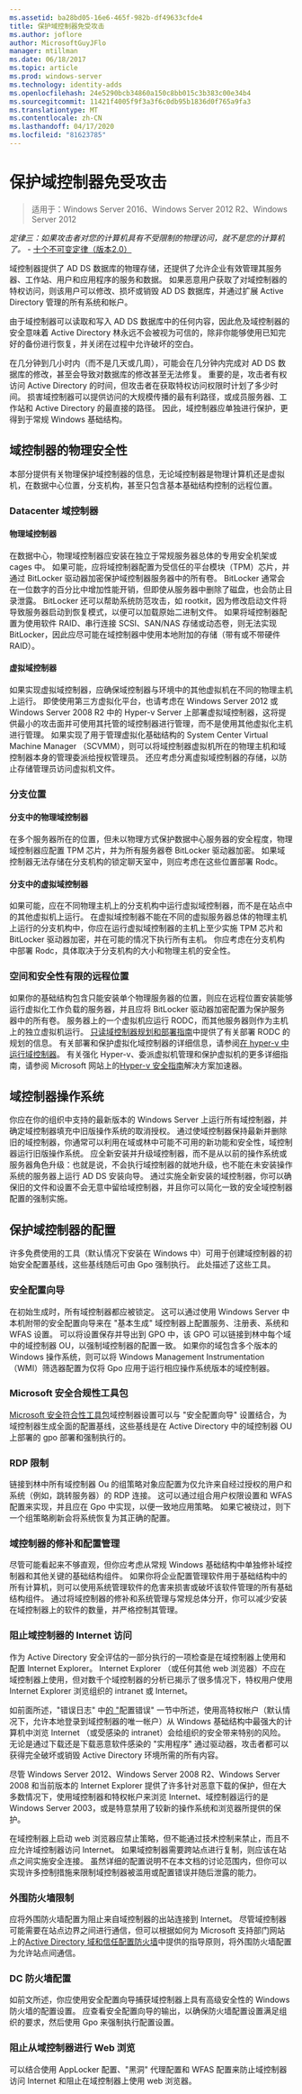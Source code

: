```yaml
---
ms.assetid: ba28bd05-16e6-465f-982b-df49633cfde4
title: 保护域控制器免受攻击
ms.author: joflore
author: MicrosoftGuyJFlo
manager: mtillman
ms.date: 06/18/2017
ms.topic: article
ms.prod: windows-server
ms.technology: identity-adds
ms.openlocfilehash: 24e5290bcb34860a150c8bb015c3b383c00e34b4
ms.sourcegitcommit: 11421f4005f9f3a3f6c0db95b1836d0f765a9fa3
ms.translationtype: MT
ms.contentlocale: zh-CN
ms.lasthandoff: 04/17/2020
ms.locfileid: "81623785"
---
```

# <a name="securing-domain-controllers-against-attack"></a>保护域控制器免受攻击

> 适用于：Windows Server 2016、Windows Server 2012 R2、Windows Server 2012

*定律三：如果攻击者对您的计算机具有不受限制的物理访问，就不是您的计算机了。* - [十个不可变定律（版本2.0）](https://technet.microsoft.com/security/hh278941.aspx)

域控制器提供了 AD DS 数据库的物理存储，还提供了允许企业有效管理其服务器、工作站、用户和应用程序的服务和数据。 如果恶意用户获取了对域控制器的特权访问，则该用户可以修改、损坏或销毁 AD DS 数据库，并通过扩展 Active Directory 管理的所有系统和帐户。

由于域控制器可以读取和写入 AD DS 数据库中的任何内容，因此危及域控制器的安全意味着 Active Directory 林永远不会被视为可信的，除非你能够使用已知完好的备份进行恢复，并关闭在过程中允许破坏的空白。

在几分钟到几小时内（而不是几天或几周），可能会在几分钟内完成对 AD DS 数据库的修改，甚至会导致对数据库的修改甚至无法修复。 重要的是，攻击者有权访问 Active Directory 的时间，但攻击者在获取特权访问权限时计划了多少时间。 损害域控制器可以提供访问的大规模传播的最有利路径，或成员服务器、工作站和 Active Directory 的最直接的路径。 因此，域控制器应单独进行保护，更得到于常规 Windows 基础结构。

## <a name="physical-security-for-domain-controllers"></a>域控制器的物理安全性

本部分提供有关物理保护域控制器的信息，无论域控制器是物理计算机还是虚拟机，在数据中心位置，分支机构，甚至只包含基本基础结构控制的远程位置。

### <a name="datacenter-domain-controllers"></a>Datacenter 域控制器

#### <a name="physical-domain-controllers"></a>物理域控制器

在数据中心，物理域控制器应安装在独立于常规服务器总体的专用安全机架或 cages 中。 如果可能，应将域控制器配置为受信任的平台模块（TPM）芯片，并通过 BitLocker 驱动器加密保护域控制器服务器中的所有卷。 BitLocker 通常会在一位数字的百分比中增加性能开销，但即使从服务器中删除了磁盘，也会防止目录泄露。 BitLocker 还可以帮助系统防范攻击，如 rootkit，因为修改启动文件将导致服务器启动到恢复模式，以便可以加载原始二进制文件。 如果将域控制器配置为使用软件 RAID、串行连接 SCSI、SAN/NAS 存储或动态卷，则无法实现 BitLocker，因此应尽可能在域控制器中使用本地附加的存储（带有或不带硬件 RAID）。

#### <a name="virtual-domain-controllers"></a>虚拟域控制器

如果实现虚拟域控制器，应确保域控制器与环境中的其他虚拟机在不同的物理主机上运行。 即使使用第三方虚拟化平台，也请考虑在 Windows Server 2012 或 Windows Server 2008 R2 中的 Hyper-v Server 上部署虚拟域控制器，这将提供最小的攻击面并可使用其托管的域控制器进行管理，而不是使用其他虚拟化主机进行管理。 如果实现了用于管理虚拟化基础结构的 System Center Virtual Machine Manager （SCVMM），则可以将域控制器虚拟机所在的物理主机和域控制器本身的管理委派给授权管理员。 还应考虑分离虚拟域控制器的存储，以防止存储管理员访问虚拟机文件。

### <a name="branch-locations"></a>分支位置

#### <a name="physical-domain-controllers-in-branches"></a>分支中的物理域控制器

在多个服务器所在的位置，但未以物理方式保护数据中心服务器的安全程度，物理域控制器应配置 TPM 芯片，并为所有服务器卷 BitLocker 驱动器加密。 如果域控制器无法存储在分支机构的锁定聊天室中，则应考虑在这些位置部署 Rodc。

#### <a name="virtual-domain-controllers-in-branches"></a>分支中的虚拟域控制器

如果可能，应在不同物理主机上的分支机构中运行虚拟域控制器，而不是在站点中的其他虚拟机上运行。 在虚拟域控制器不能在不同的虚拟服务器总体的物理主机上运行的分支机构中，你应在运行虚拟域控制器的主机上至少实施 TPM 芯片和 BitLocker 驱动器加密，并在可能的情况下执行所有主机。 你应考虑在分支机构中部署 Rodc，具体取决于分支机构的大小和物理主机的安全性。

### <a name="remote-locations-with-limited-space-and-security"></a>空间和安全性有限的远程位置

如果你的基础结构包含只能安装单个物理服务器的位置，则应在远程位置安装能够运行虚拟化工作负载的服务器，并且应将 BitLocker 驱动器加密配置为保护服务器中的所有卷。 服务器上的一个虚拟机应运行 RODC，而其他服务器则作为主机上的独立虚拟机运行。 [只读域控制器规划和部署指南](https://docs.microsoft.com/previous-versions/windows/it-pro/windows-server-2008-R2-and-2008/cc771744(v=ws.10))中提供了有关部署 RODC 的规划的信息。 有关部署和保护虚拟化域控制器的详细信息，请参阅[在 hyper-v 中运行域控制器](https://docs.microsoft.com/previous-versions/windows/it-pro/windows-server-2008-R2-and-2008/dd363553(v=ws.10))。 有关强化 Hyper-v、委派虚拟机管理和保护虚拟机的更多详细指南，请参阅 Microsoft 网站上的[Hyper-v 安全指南](https://www.microsoft.com/download/details.aspx?id=16650)解决方案加速器。

## <a name="domain-controller-operating-systems"></a>域控制器操作系统

你应在你的组织中支持的最新版本的 Windows Server 上运行所有域控制器，并确定域控制器填充中旧版操作系统的取消授权。 通过使域控制器保持最新并删除旧的域控制器，你通常可以利用在域或林中可能不可用的新功能和安全性，域控制器运行旧版操作系统。 应全新安装并升级域控制器，而不是从以前的操作系统或服务器角色升级：也就是说，不会执行域控制器的就地升级，也不能在未安装操作系统的服务器上运行 AD DS 安装向导。 通过实施全新安装的域控制器，你可以确保旧的文件和设置不会无意中留给域控制器，并且你可以简化一致的安全域控制器配置的强制实施。

## <a name="secure-configuration-of-domain-controllers"></a>保护域控制器的配置

许多免费使用的工具（默认情况下安装在 Windows 中）可用于创建域控制器的初始安全配置基线，这些基线随后可由 Gpo 强制执行。 此处描述了这些工具。

### <a name="security-configuration-wizard"></a>安全配置向导

在初始生成时，所有域控制器都应被锁定。 这可以通过使用 Windows Server 中本机附带的安全配置向导来在 "基本生成" 域控制器上配置服务、注册表、系统和 WFAS 设置。 可以将设置保存并导出到 GPO 中，该 GPO 可以链接到林中每个域中的域控制器 OU，以强制域控制器的配置一致。 如果你的域包含多个版本的 Windows 操作系统，则可以将 Windows Management Instrumentation （WMI）筛选器配置为仅将 Gpo 应用于运行相应操作系统版本的域控制器。

### <a name="microsoft-security-compliance-toolkit"></a>Microsoft 安全合规性工具包

[Microsoft 安全符合性工具包](https://microsoft.com/download/details.aspx?id=55319)域控制器设置可以与 "安全配置向导" 设置结合，为域控制器生成全面的配置基线，这些基线是在 Active Directory 中的域控制器 OU 上部署的 gpo 部署和强制执行的。

### <a name="rdp-restrictions"></a>RDP 限制

链接到林中所有域控制器 Ou 的组策略对象应配置为仅允许来自经过授权的用户和系统（例如，跳转服务器）的 RDP 连接。 这可以通过组合用户权限设置和 WFAS 配置来实现，并且应在 Gpo 中实现，以便一致地应用策略。 如果它被绕过，则下一个组策略刷新会将系统恢复为其正确的配置。

### <a name="patch-and-configuration-management-for-domain-controllers"></a>域控制器的修补和配置管理

尽管可能看起来不够直观，但你应考虑从常规 Windows 基础结构中单独修补域控制器和其他关键的基础结构组件。 如果你将企业配置管理软件用于基础结构中的所有计算机，则可以使用系统管理软件的危害来损害或破坏该软件管理的所有基础结构组件。 通过将域控制器的修补和系统管理与常规总体分开，你可以减少安装在域控制器上的软件的数量，并严格控制其管理。

### <a name="blocking-internet-access-for-domain-controllers"></a>阻止域控制器的 Internet 访问

作为 Active Directory 安全评估的一部分执行的一项检查是在域控制器上使用和配置 Internet Explorer。 Internet Explorer （或任何其他 web 浏览器）不应在域控制器上使用，但对数千个域控制器的分析已揭示了很多情况下，特权用户使用 Internet Explorer 浏览组织的 intranet 或 Internet。

如前面所述，"错误日志" 中[的 "](../../../ad-ds/plan/security-best-practices/Avenues-to-Compromise.md)配置错误" 一节中所述，使用高特权帐户（默认情况下，允许本地登录到域控制器的唯一帐户）从 Windows 基础结构中最强大的计算机中浏览 Internet （或受感染的 intranet）会给组织的安全带来特别的风险。 无论是通过下载还是下载恶意软件感染的 "实用程序" 通过驱动器，攻击者都可以获得完全破坏或销毁 Active Directory 环境所需的所有内容。

尽管 Windows Server 2012、Windows Server 2008 R2、Windows Server 2008 和当前版本的 Internet Explorer 提供了许多针对恶意下载的保护，但在大多数情况下，使用域控制器和特权帐户来浏览 Internet、域控制器运行的是 Windows Server 2003，或是特意禁用了较新的操作系统和浏览器所提供的保护。

在域控制器上启动 web 浏览器应禁止策略，但不能通过技术控制来禁止，而且不应允许域控制器访问 Internet。 如果域控制器需要跨站点进行复制，则应该在站点之间实施安全连接。 虽然详细的配置说明不在本文档的讨论范围内，但你可以实现许多控制措施来限制域控制器被滥用或配置错误并随后泄露的能力。

### <a name="perimeter-firewall-restrictions"></a>外围防火墙限制

应将外围防火墙配置为阻止来自域控制器的出站连接到 Internet。 尽管域控制器可能需要在站点边界之间进行通信，但可以根据如何为 Microsoft 支持部门网站上的[Active Directory 域和信任配置防火墙](https://support.microsoft.com/kb/179442)中提供的指导原则，将外围防火墙配置为允许站点间通信。

### <a name="dc-firewall-configurations"></a>DC 防火墙配置

如前文所述，你应使用安全配置向导捕获域控制器上具有高级安全性的 Windows 防火墙的配置设置。 应查看安全配置向导的输出，以确保防火墙配置设置满足组织的要求，然后使用 Gpo 来强制执行配置设置。

### <a name="preventing-web-browsing-from-domain-controllers"></a>阻止从域控制器进行 Web 浏览

可以结合使用 AppLocker 配置、"黑洞" 代理配置和 WFAS 配置来防止域控制器访问 Internet 和阻止在域控制器上使用 web 浏览器。
